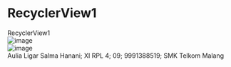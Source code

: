 # RecyclerView1
RecyclerView1<br>
![image](https://cloud.githubusercontent.com/assets/22268453/19836540/0056b12c-9ed6-11e6-852a-814ce9191ffd.png)<br>
![image](https://cloud.githubusercontent.com/assets/22268453/19836539/e38e8e2a-9ed5-11e6-9e9f-5143e2b03f2b.png)<br>
Aulia Ligar Salma Hanani; XI RPL 4; 09; 9991388519; SMK Telkom Malang
